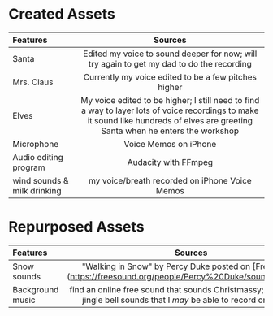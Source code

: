 # Created Assets
| Features      | Sources    |
| :------------- | :----------: |
|  Santa | Edited my voice to sound deeper for now; will try again to get my dad to do the recording  |
|  Mrs. Claus | Currently my voice edited to be a few pitches higher   |
|  Elves | My voice edited to be higher; I still need to find a way to layer lots of voice recordings to make it sound like hundreds of elves are greeting Santa when he enters the workshop  |
|  Microphone | Voice Memos on iPhone   |
|  Audio editing program | Audacity with FFmpeg  |
|  wind sounds & milk drinking | my voice/breath recorded on iPhone Voice Memos |

# Repurposed Assets
| Features      | Sources    |
| :------------- | :----------: |
|  Snow sounds | "Walking in Snow" by Percy Duke posted on [FreeSound] (https://freesound.org/people/Percy%20Duke/sounds/420559/) | |
|  Background music | find an online free sound that sounds Christmassy; also look for jingle bell sounds that I *may* be able to record on my own   |
